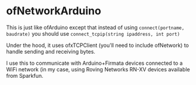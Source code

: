 ofNetworkArduino
================

This is just like ofArduino except that instead of using `connect(portname, baudrate)` you should use `connect_tcpip(string ipaddress, int port)`

Under the hood, it uses ofxTCPClient (you'll need to include ofNetwork) to handle sending and receiving bytes.

I use this to communicate with Arduino+Firmata devices connected to a WiFi network (in my case, using Roving Networks RN-XV devices available from Sparkfun.

